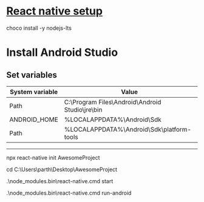 # [React native setup](https://reactnative.dev/docs/environment-setup)

choco install -y nodejs-lts

# Install Android Studio
## Set variables
| System variable | Value |
| --- | ----------- |
|Path | C:\Program Files\Android\Android Studio\jre\bin |
| ANDROID_HOME | %LOCALAPPDATA%\Android\Sdk |
| Path | %LOCALAPPDATA%\Android\Sdk\platform-tools |

---

npx react-native init AwesomeProject

cd C:\Users\parth\Desktop\AwesomeProject

.\node_modules\.bin\react-native.cmd start

.\node_modules\.bin\react-native.cmd run-android